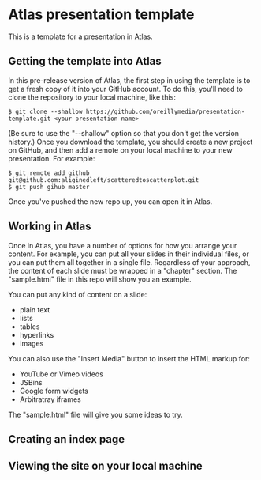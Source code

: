 # Atlas presentation template

This is a template for a presentation in Atlas.  

## Getting the template into Atlas

In this pre-release version of Atlas, the first step in using the template is to get a fresh copy of it into your GitHub account.  To do this, you'll need to clone the repository to your local machine, like this:

```
$ git clone --shallow https://github.com/oreillymedia/presentation-template.git <your presentation name>
````

(Be sure to use the "--shallow" option so that you don't get the version history.)  Once you download the template, you should create a new project on GitHub, and then add a remote on your local machine to your new presentation.  For example:

```
$ git remote add github git@github.com:aliginedleft/scatteredtoscatterplot.git
$ git push gihub master
```

Once you've pushed the new repo up, you can open it in Atlas.

## Working in Atlas

Once in Atlas, you have a number of options for how you arrange your content.  For example, you can put all your slides in their individual files, or you can put them all together in a single file.  Regardless of your approach, the content of each slide must be wrapped in a "chapter" section.  The "sample.html" file in this repo will show you an example.

You can put any kind of content on a slide:

* plain text
* lists
* tables
* hyperlinks
* images
 
You can also use the "Insert Media" button to insert the HTML markup for:
* YouTube or Vimeo videos
* JSBins
* Google form widgets
* Arbitratray iframes

The "sample.html" file will give you some ideas to try.

## Creating an index page

## Viewing the site on your local machine

